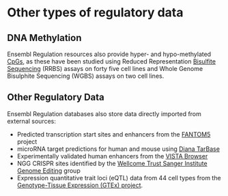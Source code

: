 # Other types of regulatory data

## DNA Methylation

Ensembl Regulation resources also provide hyper- and hypo-methylated [CpGs](https://en.wikipedia.org/wiki/CpG_site), as these have been studied using Reduced Representation [Bisulfite Sequencing](https://en.wikipedia.org/wiki/Bisulfite_sequencing) (RRBS) assays on forty five cell lines and Whole Genome Bisulphite Sequencing (WGBS) assays on two cell lines.

## Other Regulatory Data

Ensembl Regulation databases also store data directly imported from external sources:

* Predicted transcription start sites and enhancers from the [FANTOM5](http://fantom.gsc.riken.jp/5/) project
* microRNA target predictions for human and mouse using [Diana TarBase](http://diana.imis.athena-innovation.gr/DianaTools/index.php?r=tarbase/index)
* Experimentally validated human enhancers from the [VISTA Browser](https://enhancer.lbl.gov/)
* NGG CRISPR sites identified by the [Wellcome Trust Sanger Institute Genome Editing](http://www.sanger.ac.uk/htgt/wge/) group
* Expression quantitative trait loci (eQTL) data from 44 cell types from the [Genotype-Tissue Expression (GTEx) project](http://www.gtexportal.org/home/).
